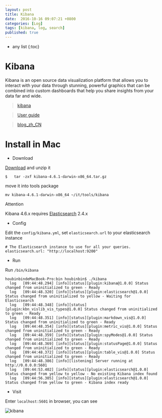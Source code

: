 ```yaml
---
layout: post
title: Kibana
date:  2016-10-16 09:07:21 +0800
categories: [Log]
tags: [kibana, log, search]
published: true
---
```


* any list
{:toc}

# Kibana

Kibana is an open source data visualization platform that allows you to interact with your data through stunning,
powerful graphics that can be combined into custom dashboards that help you share insights from your data far and wide.

> [kibana](https://www.elastic.co/products/kibana)

> [User guide](https://www.elastic.co/guide/en/kibana/current/index.html)

> [blog_zh_CN](http://www.cnblogs.com/hanyifeng/p/5857875.html)

# Install in Mac

- Download

[Download](https://www.elastic.co/downloads/kibana) and unzip it

```
$   tar -zxf kibana-4.6.1-darwin-x86_64.tar.gz
```

move it into tools package

```
mv kibana-4.6.1-darwin-x86_64 ~/it/tools/kibana
```

<label class="label label-warning">Attention</label>

Kibana 4.6.x requires [Elasticsearch](https://www.elastic.co/products/elasticsearch) 2.4.x

- Config

Edit the ```config/kibana.yml```, set ```elasticsearch.url``` to your elasticsearch instance

```
# The Elasticsearch instance to use for all your queries.
elasticsearch.url: "http://localhost:9200"
```

- Run

Run ```/bin/kibana```

```
houbinbindeMacBook-Pro:bin houbinbin$ ./kibana
  log   [09:44:48.294] [info][status][plugin:kibana@1.0.0] Status changed from uninitialized to green - Ready
  log   [09:44:48.320] [info][status][plugin:elasticsearch@1.0.0] Status changed from uninitialized to yellow - Waiting for Elasticsearch
  log   [09:44:48.348] [info][status][plugin:kbn_vislib_vis_types@1.0.0] Status changed from uninitialized to green - Ready
  log   [09:44:48.351] [info][status][plugin:markdown_vis@1.0.0] Status changed from uninitialized to green - Ready
  log   [09:44:48.354] [info][status][plugin:metric_vis@1.0.0] Status changed from uninitialized to green - Ready
  log   [09:44:48.359] [info][status][plugin:spyModes@1.0.0] Status changed from uninitialized to green - Ready
  log   [09:44:48.369] [info][status][plugin:statusPage@1.0.0] Status changed from uninitialized to green - Ready
  log   [09:44:48.372] [info][status][plugin:table_vis@1.0.0] Status changed from uninitialized to green - Ready
  log   [09:44:48.386] [info][listening] Server running at http://0.0.0.0:5601
  log   [09:44:53.402] [info][status][plugin:elasticsearch@1.0.0] Status changed from yellow to yellow - No existing Kibana index found
  log   [09:44:56.305] [info][status][plugin:elasticsearch@1.0.0] Status changed from yellow to green - Kibana index ready
```

- Visit

Enter ```localhost:5601``` in browser, you can see

![kibana]({{site.url}}/static/app/img/kibana/2016-10-16-kibana-index.png)





